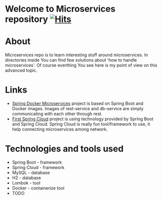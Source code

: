 # Welcome to Microservices repository [![Hits](https://hits.sh/github.com/kpuda/Microservices.svg?style=for-the-badge&color=e05d44&logo=github)](https://hits.sh/github.com/kpuda/Microservices/)

# About
Microservices repo is to learn interesting stuff around microservices. In directories inside You can find few solutions about 'how to handle microservices'. Of course everthing You see here is my point of view on this advanced topic.

# Links
* [Spring Docker Microservices](https://github.com/kpuda/Microservices/tree/main/SpringDockerMicroservice) project is based on Spring Boot and Docker images. Images of rest-service and db-service are simply communicating with each other through rest.
* [First Spring Cloud](https://github.com/kpuda/Microservices/tree/main/FirstSpringCloudMicroserviceApp) project is using technology provided by Spring Boot and Spring Cloud. Spring Cloud is really fun tool/framework to use, it help connecting microservices among network.
# Technologies and tools used
<ul>
<li>Spring Boot - framework</li>
<li>Spring Cloud - framework</li>
<li>MySQL - database</li>
<li>H2 - database</li>
<li>Lombok - tool</li>
<li>Docker - containerize tool</li>
<li>TODO</li>
</ul>
